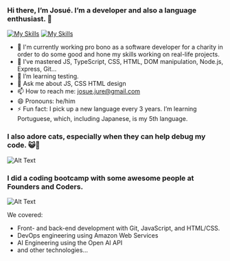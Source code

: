 ### Hi there, I’m Josué. I’m a developer and also a language enthusiast. 👋

[![My Skills](https://skillicons.dev/icons?i=react,ts,js,html,css,nodejs,py,git,wasm%29)](https://bing.com/search?q=)
[![My Skills](https://skillicons.dev/icons?i=react,ts,js,html,css,nodejs,py,git,wasm,prisma)](https://skillicons.dev)

- 🔭 I'm currently working pro bono as a software developer for a charity in order to do some good and hone my skills working on real-life projects. 
- 🌱 I’ve mastered JS, TypeScript, CSS, HTML, DOM manipulation, Node.js, Express, Git...
- 👯 I’m learning testing.
- 💬 Ask me about JS, CSS HTML design
- 📫 How to reach me: josue.jure@gmail.com
- 😄 Pronouns: he/him
- ⚡ Fun fact: I pick up a new language every 3 years. I’m learning Portuguese, which, including Japanese, is my 5th language.


### I also adore cats, especially when they can help debug my code. 😺🐾

![Alt Text](https://media.giphy.com/media/3oKIPnAiaMCws8nOsE/giphy.gif)

### I did a coding bootcamp with some awesome people at Founders and Coders.

![Alt Text](https://media.giphy.com/media/bAQH7WXKqtIBrPs7sR/giphy.gif)

We covered:
- Front- and back-end development with Git, JavaScript, and HTML/CSS.
- DevOps engineering using Amazon Web Services
- AI Engineering using the Open AI API
- and other technologies...



















